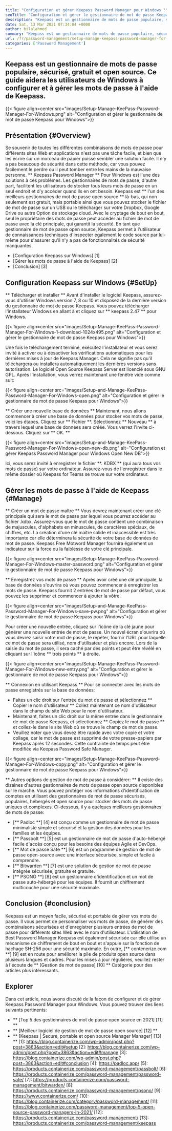 ```yaml
---
title: "Configuration et gérer Keepass Password Manager pour Windows '" 
seoTitle: "Configuration et gérer le gestionnaire de mot de passe Keepass pour Windows" 
description: "Keepass est un gestionnaire de mots de passe populaire, sécurisé, gratuit et open-source. Ce guide aidera les utilisateurs de Windows à configurer et à gérer les mots de passe à l'aide de Keepass." 
date: Sat, 13 Mar 2021 07:34:04 +0000
author: bilalahmed
summary: "Keepass est un gestionnaire de mots de passe populaire, sécurisé, gratuit et open-source. Ce guide aidera les utilisateurs de Windows à configurer et à gérer les mots de passe à l'aide de Keepass." 
url: /fr/password-management/setup-manage-keepass-password-manager-for-windows/
categories: ['Password Management']
---
```


## Keepass est un gestionnaire de mots de passe populaire, sécurisé, gratuit et open source. Ce guide aidera les utilisateurs de Windows à configurer et à gérer les mots de passe à l'aide de Keepass.

{{< figure align=center src="images/Setup-Manage-KeePass-Password-Manager-For-Windows.png" alt="Configuration et gérer le gestionnaire de mot de passe Keepass pour Windows">}}


## Présentation {#Overview}
Se souvenir de toutes les différentes combinaisons de mots de passe pour différents sites Web et applications n'est pas une tâche facile, et bien que les écrire sur un morceau de papier puisse sembler une solution facile. Il n'y a pas beaucoup de sécurité dans cette méthode, car vous pouvez facilement le perdre ou il peut tomber entre les mains de la mauvaise personne. ** Keepass Password Manager ** Pour Windows est l'une des solutions à ces problèmes.
Les gestionnaires de mots de passe, d'autre part, facilitent les utilisateurs de stocker tous leurs mots de passe en un seul endroit et d'y accéder quand ils en ont besoin. Keepass est ** l'un des meilleurs gestionnaires de mot de passe open source ** là-bas, qui non seulement est gratuit, mais portable ainsi que vous pouvez stocker le fichier de mot de passe sur un USB ou le télécharger sur votre Dropbox, Google Drive ou autre Option de stockage cloud. Avec le cryptage de bout en bout, seul le propriétaire des mots de passe peut accéder au fichier de mot de passe avec la clé principale, qui garantit la sécurité. En tant que gestionnaire de mot de passe open source, Keepass permet à l'utilisateur de connaissances techniques d'inspecter également le code source par lui-même pour s'assurer qu'il n'y a pas de fonctionnalités de sécurité manquantes.
  * [Configuration Keepass sur Windows] [1]
  * [Gérer les mots de passe à l'aide de Keepass] [2]
  * [Conclusion] [3]

## Configuration Keepass sur Windows {#SetUp}
** Télécharger et installer **
Avant d'installer le logiciel Keepass, assurez-vous d'utiliser Windows version 7, 8 ou 10 et disposez de la dernière version du gestionnaire de mot de passe Keepass. Vous pouvez télécharger l'installateur Windows en allant à et cliquez sur ** keepass 2.47 ** pour Windows.

{{< figure align=center src="images/Setup-Manage-KeePass-Password-Manager-For-Windows-1-download-1024x495.png" alt="Configuration et gérer le gestionnaire de mot de passe Keepass pour Windows">}}

Une fois le téléchargement terminé, exécutez l'installateur et vous serez invité à activer ou à désactiver les vérifications automatiques pour les dernières mises à jour de Keepass Manager. Cela ne signifie pas qu'il téléchargera ou installera automatiquement les dernières versions sans autorisation. Le logiciel Open Source Keepass Server est licencié sous GNU GPL. Après l'installation, vous verrez maintenant une fenêtre vide comme suit:

{{< figure align=center src="images/Setup-and-Manage-KeePass-Password-Manager-For-Windows-open.png" alt="Configuration et gérer le gestionnaire de mot de passe Keepass pour Windows">}}

** Créer une nouvelle base de données **
Maintenant, nous allons commencer à créer une base de données pour stocker vos mots de passe, voici les étapes. Cliquez sur ** Fichier **. Sélectionnez ** Nouveau ** à travers lequel une base de données sera créée. Vous verrez l'invite ci-dessous. Cliquez sur ** OK. **

{{< figure align=center src="images/Setup-and-Manage-KeePass-Password-Manager-For-Windows-open-new-db.png" alt="Configuration et gérer Keepass Password Manager pour Windows Open New DB">}}

Ici, vous serez invité à enregistrer le fichier **. KDBX ** (qui aura tous vos mots de passe) sur votre ordinateur. Assurez-vous de l'enregistrer dans le même dossier où Keepass for Teams se trouve sur votre ordinateur.

## Gérer les mots de passe à l'aide de Keepass {#Manage}
** Créer un mot de passe maître **
Vous devrez maintenant créer une clé principale qui sera le mot de passe par lequel vous pourrez accéder au fichier .kdbx. Assurez-vous que le mot de passe contient une combinaison de majuscules, d'alphabets en minuscules, de caractères spéciaux, de chiffres, etc. La création d'une clé maître solide et inaccessible est très importante car elle déterminera la sécurité de votre base de données de mot de passe. Keepass Free Motword Manager fournira également un indicateur sur la force ou la faiblesse de votre clé principale.

{{< figure align=center src="images/Setup-Manage-KeePass-Password-Manager-For-Windows-master-password.png" alt="Configuration et gérer le gestionnaire de mot de passe Keepass pour Windows">}}

** Enregistrez vos mots de passe **
Après avoir créé une clé principale, la base de données s'ouvrira où vous pouvez commencer à enregistrer les mots de passe. Keepass fournit 2 entrées de mot de passe par défaut, vous pouvez les supprimer et commencer à ajouter la vôtre.

{{< figure align=center src="images/Setup-and-Manage-KeePass-Password-Manager-For-Windows-save-pw.png" alt="Configuration et gérer le gestionnaire de mot de passe Keepass pour Windows">}}

Pour créer une nouvelle entrée, cliquez sur l'icône de la clé jaune pour générer une nouvelle entrée de mot de passe. Un nouvel écran s'ouvrira où vous devrez saisir votre mot de passe, le répéter, fournir l'URL pour laquelle ce mot de passe sera utilisé, nom d'utilisateur et plus encore. Lors de la saisie du mot de passe, il sera caché par des points et peut être révélé en cliquant sur l'icône ** trois points ** à droite.

{{< figure align=center src="images/Setup-Manage-KeePass-Password-Manager-For-Windows-new-entry.png" alt="Configuration et gérer le gestionnaire de mot de passe Keepass pour Windows">}}

** Connexion en utilisant Keepass **
Pour se connecter avec les mots de passe enregistrés sur la base de données:
  * Faites un clic droit sur l'entrée du mot de passe et sélectionnez ** Copier le nom d'utilisateur ** Collez maintenant ce nom d'utilisateur dans le champ du site Web pour le nom d'utilisateur.
  * Maintenant, faites un clic droit sur la même entrée dans le gestionnaire de mot de passe Keepass, et sélectionnez ** Copiez le mot de passe ** et collez-le dans le site Web où se trouve le champ de mot de passe.
  * Veuillez noter que vous devez être rapide avec votre copie et votre collage, car le mot de passe est supprimé de votre presse-papiers par Keepass après 12 secondes. Cette contrainte de temps peut être modifiée via Keepass Password Safe Manager.

{{< figure align=center src="images/Setup-Manage-KeePass-Password-Manager-For-Windows-copy.png" alt="Configuration et gérer le gestionnaire de mot de passe Keepass pour Windows">}}

** Autres options de gestion de mot de passe à considérer: **
Il existe des dizaines d'autres gestionnaires de mots de passe open source disponibles sur le marché. Vous pouvez protéger vos informations d'identification de comptes en utilisant des gestionnaires de mot de passe sécurisés, populaires, hébergés et open source pour stocker des mots de passe uniques et complexes. Ci-dessous, il y a quelques meilleurs gestionnaires de mots de passe:
  * [** Padloc **] [4] est conçu comme un gestionnaire de mot de passe minimaliste simple et sécurisé et la gestion des données pour les familles et les équipes.
  * [** Passbolt **] [5] est un gestionnaire de mot de passe d'auto-hébergé facile d'accès conçu pour les besoins des équipes Agile et DevOps.
  * [** Mot de passe Safe **] [6] est un programme de gestion de mot de passe open-source avec une interface sécurisée, simple et facile à comprendre.
  * [** Bitwarden **] [7] est une solution de gestion de mot de passe intégrée sécurisée, gratuite et gratuite.
  * [** PSONO **] [8] est un gestionnaire d'identification et un mot de passe auto-hébergé pour les équipes. Il fournit un chiffrement multicouche pour une sécurité maximale.

## Conclusion {#conclusion}
Keepass est un moyen facile, sécurisé et portable de gérer vos mots de passe. Il vous permet de personnaliser vos mots de passe, de générer des combinaisons sécurisées et d'enregistrer plusieurs entrées de mot de passe pour différents sites Web avec le nom d'utilisateur. L'utilisation de Best Password Manager Keepass est également sécurisée car elle utilise un mécanisme de chiffrement de bout en bout et s'appuie sur la fonction de hachage SH-256 pour une sécurité maximale.
En outre, [** contenerize.com **] [9] est en route pour améliorer la pile de produits open source dans plusieurs langues et cadres. Pour les mises à jour régulières, veuillez rester à l'écoute de ** [Gestion de mot de passe] [10] ** Catégorie pour des articles plus intéressants.

## Explorer
Dans cet article, nous avons discuté de la façon de configurer et de gérer Keepass Password Manager pour Windows. Vous pouvez trouver des liens suivants pertinents:
  * ** [Top 5 des gestionnaires de mot de passe open source en 2021] [11] **
  * ** [Meilleur logiciel de gestion de mot de passe open source] [12] **
  * ** [Keepass | Secure, portable et open source Manager Manager] [13] **
[1]: https://blog.containerize.com/wp-admin/post.php?post=3863&action=edit#setup
[2]: https://blog.containerize.com/wp-admin/post.php?post=3863&action=edit#manage
[3]: https://blog.containerize.com/wp-admin/post.php?post=3863&action=edit#conclusion
[4]: https://padloc.app/
[5]: https://products.containerize.com/password-management/passbolt/
[6]: https://products.containerize.com/password-management/password-safe/
[7]: https://products.containerize.com/password-management/bitwarden/
[8]: https://products.containerize.com/password-management/psono/
[9]: https://www.containerize.com/
[10]: https://blog.containerize.com/category/password-management/
[11]: https://blog.containerize.com/password-management/top-5-open-source-password-managers-in-2021/
[12]: https://products.containerize.com/password-management/
[13]: https://products.containerize.com/password-management/keepass
